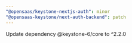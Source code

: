 ```yaml
---
"@opensaas/keystone-nextjs-auth": minor
"@opensaas-keystone/next-auth-backend": patch
---
```


Update dependency @keystone-6/core to ^2.2.0
